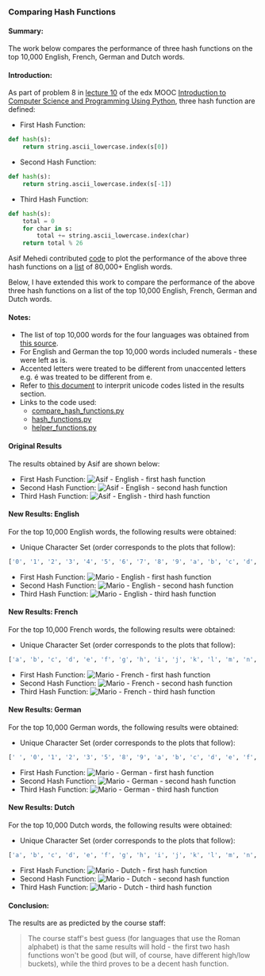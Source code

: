 ### Comparing Hash Functions

#### Summary:
The work below compares the performance of three hash functions on the top 10,000 English, French, German and Dutch words.

#### Introduction:
As part of problem 8 in [lecture 10](../../Lecture_Notes/Lecture_10.md) of the edx MOOC
[Introduction to Computer Science and Programming Using Python](https://www.edx.org/course/introduction-computer-science-mitx-6-00-1x-6),
three hash function are defined:

* First Hash Function:
```python
def hash(s):
    return string.ascii_lowercase.index(s[0])
```
* Second Hash Function:
```python
def hash(s):
    return string.ascii_lowercase.index(s[-1])
```
* Third Hash Function:
```python
def hash(s):
    total = 0
    for char in s:
        total += string.ascii_lowercase.index(char)
    return total % 26
```

Asif Mehedi contributed [code](reference_file.py) to plot the performance
of the above three hash functions on a [list](words.txt) of 80,000+ English words.

Below, I have extended this work to compare the performance of the above three hash functions
on a list of the top 10,000 English, French, German and Dutch words.

#### Notes:

* The list of top 10,000 words for the four languages was obtained from [this source](http://www.streetsmartlanguagelearning.com/2008/12/top-10000-words-in-dutch-english-french.html).
* For English and German the top 10,000 words included numerals  - these were left as is.
* Accented letters were treated to be different from unaccented letters e.g. é was treated to be different from e.
* Refer to [this document](http://www.unicode.org/charts/PDF/U0080.pdf) to interprit unicode codes listed in the results section.
* Links to the code used:
    * [compare_hash_functions.py](compare_hash_functions.py)
    * [hash_functions.py](hash_functions.py)
    * [helper_functions.py](helper_functions.py)

#### Original Results

The results obtained by Asif are shown below:
* First Hash Function:
![Asif - English - first hash function](files_finger_exercises_L9P8_firstHashFunction.png)
* Second Hash Function:
![Asif - English - second hash function](files_finger_exercises_L9P8_secondHashFunction.png)
* Third Hash Function:
![Asif - English - third hash function](files_finger_exercises_L9P8_thirdHashFunction.png)

#### New Results: English

For the top 10,000 English words, the following results were obtained:  
* Unique Character Set (order corresponds to the plots that follow):
```python
['0', '1', '2', '3', '4', '5', '6', '7', '8', '9', 'a', 'b', 'c', 'd', 'e', 'f', 'g', 'h', 'i', 'j', 'k', 'l', 'm', 'n', 'o', 'p', 'q', 'r', 's', 't', 'u', 'v', 'w', 'x', 'y', 'z']
```
* First Hash Function:
![Mario - English - first hash function](English_H1.png)
* Second Hash Function:
![Mario - English - second hash function](English_H2.png)
* Third Hash Function:
![Mario - English - third hash function](English_H3.png)

#### New Results: French

For the top 10,000 French words, the following results were obtained:  
* Unique Character Set (order corresponds to the plots that follow):
```python
['a', 'b', 'c', 'd', 'e', 'f', 'g', 'h', 'i', 'j', 'k', 'l', 'm', 'n', 'o', 'p', 'q', 'r', 's', 't', 'u', 'v', 'w', 'x', 'y', 'z', '\xe4', '\xe9', '\xfc']
```
* First Hash Function:
![Mario - French - first hash function](French_H1.png)
* Second Hash Function:
![Mario - French - second hash function](French_H2.png)
* Third Hash Function:
![Mario - French - third hash function](French_H3.png)

#### New Results: German

For the top 10,000 German words, the following results were obtained:  
* Unique Character Set (order corresponds to the plots that follow):
```python
[' ', '0', '1', '2', '3', '5', '8', '9', 'a', 'b', 'c', 'd', 'e', 'f', 'g', 'h', 'i', 'j', 'k', 'l', 'm', 'n', 'o', 'p', 'q', 'r', 's', 't', 'u', 'v', 'w', 'x', 'y', 'z', '\xc4', '\xd6', '\xdc', '\xdf', '\xe4', '\xe9', '\xf6', '\xfc']
```
* First Hash Function:
![Mario - German - first hash function](German_H1.png)
* Second Hash Function:
![Mario - German - second hash function](German_H2.png)
* Third Hash Function:
![Mario - German - third hash function](German_H3.png)

#### New Results: Dutch

For the top 10,000 Dutch words, the following results were obtained:  
* Unique Character Set (order corresponds to the plots that follow):
```python
['a', 'b', 'c', 'd', 'e', 'f', 'g', 'h', 'i', 'j', 'k', 'l', 'm', 'n', 'o', 'p', 'q', 'r', 's', 't', 'u', 'v', 'w', 'x', 'y', 'z', '\xdf', '\xe9', '\xf6', '\xfc']
```
* First Hash Function:
![Mario - Dutch - first hash function](Dutch_H1.png)
* Second Hash Function:
![Mario - Dutch - second hash function](Dutch_H2.png)
* Third Hash Function:
![Mario - Dutch - third hash function](Dutch_H3.png)

#### Conclusion:
The results are as predicted by the course staff:
>The course staff's best guess (for languages that use the Roman alphabet) is that the same results will hold - the first two hash functions won't be good (but will, of course, have different high/low buckets), while the third proves to be a decent hash function.
